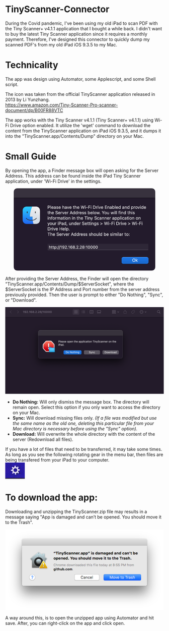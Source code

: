 
# TinyScanner-Connector

During the Covid pandemic, I've been using my old iPad to scan PDF with the Tiny Scanner+ v4.1.1 application that I bought a while back. I didn't want to buy the latest Tiny Scanner application since it requires a monthly payment. Therefore, I've designed this connector to quickly dump my scanned PDF's from my old iPad iOS 9.3.5 to my Mac.
  
# Technicality  

The app was design using Automator, some Applescript, and some Shell script.  
  
The icon was taken from the official TinyScanner application released in 2013 by Li Yunzhang.  
https://www.amazon.com/Tiny-Scanner-Pro-scanner-document/dp/B00FR88VTC  
  
The app works with the Tiny Scanner v4.1.1 (Tiny Scanner+ v4.1.1) using Wi-Fi Drive option enabled. It utilize the 'wget' command to download the content from the TinyScanner application on iPad iOS 9.3.5, and it dumps it into the "TinyScanner.app/Contents/Dump" directory on your Mac.  
  
# Small Guide
  
By opening the app, a Finder message box will open asking for the Server Address. This address can be found inside the iPad Tiny Scanner application, under 'Wi-Fi Drive' in the settings.  
<p align="center">  
  <img src=".media/Server-Address-Prompt.png" alt="drawing" width="450"/>  
</p>  
  
After providing the Server Address, the Finder will open the directory  "TinyScanner.app/Contents/Dump/$ServerSocket", where the $ServerSocket is the IP Address and Port number from the server address previously provided. Then the user is prompt to either "Do Nothing", "Sync", or "Download".  
<p align="center">  
  <img src=".media/Action-Prompt.png" alt="drawing" width="700"/>  
</p>  
  
- **Do Nothing:** Will only dismiss the message box. The directory will remain open. Select this option if you only want to access the directory on your Mac.
- **Sync:** Will download missing files only. *(If a file was modified but use the same name as the old one, deleting this particular file from your Mac directory is necessary before using the "Sync" option).*  
- **Download:** Will overwrite the whole directory with the content of the server (Redownload all files).  
  
  
If you have a lot of files that need to be transferred, it may take some times. As long as you see the following rotating gear in the menu bar, then files are being transfered from your iPad to your computer.  
![Menu-bar-Progression](.media/Menu-bar-Progression.gif)
  
  
# To download the app:

Downloading and unzipping the TinyScanner.zip file may results in a message saying "App is damaged and can’t be opened. You should move it to the Trash". 
<p align="center">  
  <img src=".media/app-is-damage-message.png" alt="drawing" width="600"/>  
</p>  
A way around this, is to open the unzipped app using Automator and hit save. After, you can right-click on the app and click open.

